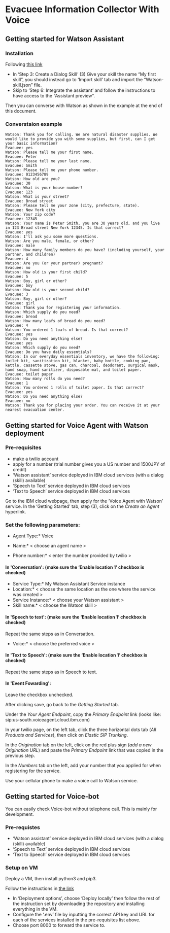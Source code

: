 Evacuee Information Collector With Voice
===========


## Getting started for Watson Assistant


### Installation

Following [this link](https://cloud.ibm.com/docs/assistant?topic=assistant-getting-started)

* In ‘Step 3: Create a Dialog Skill’ (3) Give your skill the name “My first skill”, you should instead go to ‘Import skill’ tab and import the “Watson-skill.json” file.
* Skip to ‘Step 6: Integrate the assistant’ and follow the instructions to have access to the “Assistant preview”.

Then you can converse with Watson as shown in the example at the end of this document.


### Converstaion example

```
Watson: Thank you for calling. We are natural disaster supplies. We would like to provide you with some supplies, but first, can I get your basic information?
Evacuee: yes
Watson: Please tell me your first name.
Evacuee: Peter
Watson: Please tell me your last name.
Evacuee: Smith
Watson: Please tell me your phone number.
Evacuee: 0123456789
Watson: How old are you?
Evacuee: 30
Watson: What is your house number?
Evacuee: 123
Watson: What is your street?
Evacuee: Broad street
Watson: Please tell me your zone (city, prefecture, state).
Evacuee: New York city
Watson: Your zip code?
Evacuee: 12345
Watson: Your name is Peter Smith, you are 30 years old, and you live in 123 Broad street New York 12345. Is that correct?
Evacuee: yes
Watson: I'll ask you some more questions.
Watson: Are you male, female, or other?
Evacuee: male
Watson: How many family members do you have? (including yourself, your partner, and children)
Evacuee: 4
Watson: Are you (or your partner) pregnant?
Evacuee: no
Watson: How old is your first child?
Evacuee: 5
Watson: Boy, girl or other?
Evacuee: boy
Watson: How old is your second child?
Evacuee: 3
Watson: Boy, girl or other?
Evacuee: girl
Watson: Thank you for registering your information.
Watson: Which supply do you need?
Evacuee: bread
Watson: How many loafs of bread do you need?
Evacuee: 4
Watson: You ordered 1 loafs of bread. Is that correct?
Evacuee: yes
Watson: Do you need anything else?
Evacuee: yes
Watson: Which supply do you need?
Evacuee: Do you have daily essentials?
Watson: In our everyday essentials inventory, we have the following: toilet kit, sanitization kit, blanket, baby bottle, cooking pan, kettle, cassette stove, gas can, charcoal, deodorant, surgical mask, hand soap, hand sanitizer, disposable mat, and toilet paper.
Evacuee: toilet paper
Watson: How many rolls do you need?
Evacuee: 1
Watson: You ordered 1 rolls of toilet paper. Is that correct?
Evacuee: yes
Watson: Do you need anything else?
Evacuee: no
Watson: Thank you for placing your order. You can receive it at your nearest evacuation center.
```





## Getting started for Voice Agent with Watson deployment

### Pre-requisites
* make a twilio account
* apply for a number (trial number gives you a US number and 1500JPY of credit)
* ‘Watson assistant’ service deployed in IBM cloud services (with a dialog (skill) available) 
* ‘Speech to Text’ service deployed in IBM cloud services
* ‘Text to Speech’ service deployed in IBM cloud services

Go to the IBM cloud webpage, then apply for the ‘Voice Agent with Watson’ service.
In the ‘Getting Started’ tab, step (3), click on the *Create an Agent* hyperlink.

### Set the following parameters:
* Agent Type:* Voice

* Name:* < choose an agent name >

* Phone number:* < enter the number provided by twilio >

#### In 'Conversation': (make sure the ‘Enable location 1’ checkbox is checked)

* Service Type:* My Watson Assistant Service instance
* Location:* < choose the same location as the one where the service was created >
* Service Instance:* < choose your Watson assistant >
* Skill name:* < choose the Watson skill >

#### In 'Speech to text': (make sure the ‘Enable location 1’ checkbox is checked)

Repeat the same steps as in Conversation.

* Voice:* < choose the preferred voice >

#### In 'Text to Speech': (make sure the ‘Enable location 1’ checkbox is checked)

Repeat the same steps as in Speech to text.

#### In 'Event Fowarding':

Leave the checkbox unchecked.

After clicking save, go back to the *Getting Started* tab.

Under the *Your Agent Endpoint*, copy the *Primary Endpoint* link (looks like: sip:us-south.voiceagent.cloud.ibm.com)


In your twilio page, on the left tab, click the three horizontal dots tab (*All Products and Services*), then click on *Elastic SIP Trunking*.

In the *Origination* tab on the left, click on the red plus sign (*add a new Origination URL*) and paste the *Primary Endpoint* link that was copied in the previous step.

In the *Numbers* tab on the left, add your number that you applied for when registering for the service.

Use your cellular phone to make a voice call to Watson service.



## Getting started for Voice-bot

You can easily check Voice-bot without telephone call. This is mainly for development.

### Pre-requistes

* ‘Watson assistant’ service deployed in IBM cloud services (with a dialog (skill) available) 
* ‘Speech to Text’ service deployed in IBM cloud services
* ‘Text to Speech’ service deployed in IBM cloud services


### Setup on VM

Deploy a VM, then install python3 and pip3.

Follow the instructions in [the link](https://github.com/IBM/watson-voice-bot#sample-output)

* In ‘Deployment options’, choose ‘Deploy locally’ then follow the rest of the instruction set by downloading the repository and installing everything in the VM.
* Configure the ‘.env’ file by inputting the correct API key and URL for each of the services installed in the pre-requisites list above.
* Choose port 8000 to forward the service to.

